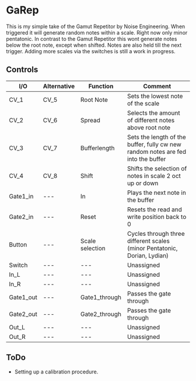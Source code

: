 # GaRep

This is my simple take of the Gamut Repetitor by Noise Engineering. When triggered it will generate random notes within a scale. Right now only minor pentatonic.
In contrast to the Gamut Repetitor this wont generate notes below the root note, except when shifted. Notes are also held till the next trigger.
Adding more scales via the switches is still a work in progress.

## Controls

| I/O | Alternative | Function | Comment |
| --- | --- | --- | --- |
| CV_1 | CV_5 | Root Note | Sets the lowest note of the scale |
| CV_2 | CV_6 | Spread | Selects the amount of different notes above root note |
| CV_3 | CV_7 | Bufferlength | Sets the length of the buffer, fully cw new random notes are fed into the buffer |
| CV_4 | CV_8 | Shift | Shifts the selection of notes in scale 2 oct up or down |
| Gate1_in | --- | In | Plays the next note in the buffer |
| Gate2_in | --- | Reset | Resets the read and write position back to 0 |
| Button | --- | Scale selection | Cycles through three different scales (minor Pentatonic, Dorian, Lydian) |
| Switch | --- | --- | Unassigned |
| In_L | --- | --- | Unassigned |
| In_R | --- | --- | Unassigned |
| Gate1_out | --- | Gate1_through | Passes the gate through |
| Gate2_out | --- | Gate2_through | Passes the gate through |
| Out_L | --- | --- | Unassigned |
| Out_R | --- | --- | Unassigned |


## ToDo
- Setting up a calibration procedure.
